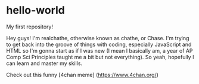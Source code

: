 # hello-world
My first repository!

Hey guys! I'm realchathe, otherwise known as chathe, or Chase. I'm trying to get back into the groove of things with coding, especially JavaScript and HTML so I'm gonna start as if I was new (I mean I basically am, a year of AP Comp Sci Principles taught me a bit but not everything). So yeah, hopefully I can learn and master my skills.


Check out this funny [4chan meme] (https://www.4chan.org/)

